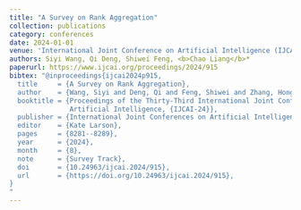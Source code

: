 ```yaml
---
title: "A Survey on Rank Aggregation"
collection: publications
category: conferences
date: 2024-01-01
venue: 'International Joint Conference on Artificial Intelligence (IJCAI)'
authors: Siyi Wang, Qi Deng, Shiwei Feng, <b>Chao Liang</b>*
paperurl: https://www.ijcai.org/proceedings/2024/915
bibtex: "@inproceedings{ijcai2024p915,
  title     = {A Survey on Rank Aggregation},
  author    = {Wang, Siyi and Deng, Qi and Feng, Shiwei and Zhang, Hong and Liang, Chao},
  booktitle = {Proceedings of the Thirty-Third International Joint Conference on
               Artificial Intelligence, {IJCAI-24}},
  publisher = {International Joint Conferences on Artificial Intelligence Organization},
  editor    = {Kate Larson},
  pages     = {8281--8289},
  year      = {2024},
  month     = {8},
  note      = {Survey Track},
  doi       = {10.24963/ijcai.2024/915},
  url       = {https://doi.org/10.24963/ijcai.2024/915},
}
"
---
```

